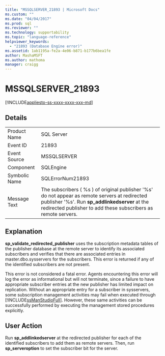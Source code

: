 ```yaml
---
title: "MSSQLSERVER_21893 | Microsoft Docs"
ms.custom: ""
ms.date: "04/04/2017"
ms.prod: sql
ms.reviewer: ""
ms.technology: supportability
ms.topic: "language-reference"
helpviewer_keywords: 
  - "21893 (Database Engine error)"
ms.assetid: 1ab1195a-fe2a-4e06-b871-b177b6bea1fe
author: MashaMSFT
ms.author: mathoma
manager: craigg
---
```

# MSSQLSERVER_21893
[!INCLUDE[appliesto-ss-xxxx-xxxx-xxx-md](../../includes/appliesto-ss-xxxx-xxxx-xxx-md.md)]
  
## Details  
  
|||  
|-|-|  
|Product Name|SQL Server|  
|Event ID|21893|  
|Event Source|MSSQLSERVER|  
|Component|SQLEngine|  
|Symbolic Name|SQLErrorNum21893|  
|Message Text|The subscribers ( %s ) of original publisher '%s' do not appear as remote servers at redirected publisher '%s'. Run **sp_addlinkedserver** at the redirected publisher to add these subscribers as remote servers.|  
  
## Explanation  
**sp_validate_redirected_publisher** uses the subscription metadata tables of the publisher database at the remote server to identify its associated subscribers and verifies that there are associated entries in master.dbo.sysservers for the subscribers. This error is returned if any of the identified subscribers are not present.  
  
This error is not considered a fatal error. Agents encountering this error will log the error as informational but will not terminate, since a failure to have appropriate subscriber entries at the new publisher has limited impact on replication. Without an appropriate entry for a subscriber in sysservers, some subscription management activities may fail when executed through [!INCLUDE[ssManStudioFull](../../includes/ssmanstudiofull-md.md)]. However, these same activities can be successfully performed by executing the management stored procedures explicitly.  
  
## User Action  
Run **sp_addlinkedserver** at the redirected publisher for each of the identified subscribers to add them as remote servers. Then, run **sp_serveroption** to set the subscriber bit for the server.  
  
